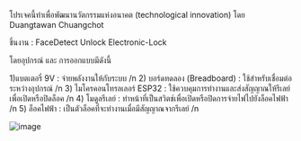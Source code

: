 โปรเจคนี้ทำเพื่อพัฒนานวัตกรรมแห่งอนาคต (technological innovation) โดย Duangtawan Chuangchot

ชิ้นงาน : FaceDetect Unlock Electronic-Lock


โดยอุปกรณ์ และ การออกแบบมีดังนี้

1)แบตเตอรี่ 9V : จ่ายพลังงานให้กับระบบ /n
2) บอร์ดทดลอง (Breadboard) : ใช้สำหรับเชื่อมต่อระหว่างอุปกรณ์ /n
3) ไมโครคอนโทรลเลอร์ ESP32 : ใช้ควบคุมการทำงานและส่งสัญญาณให้รีเลย์เพื่อเปิดหรือปิดล็อค /n
4) โมดูลรีเลย์ : ทำหน้าที่เป็นสวิตช์เพื่อเปิดหรือปิดการจ่ายไฟไปยังล็อคไฟฟ้า /n
5) ล็อคไฟฟ้า : เป็นตัวล็อคที่จะทำงานเมื่อมีสัญญาณจากรีเลย์ /n


![image](https://github.com/user-attachments/assets/4eee0350-6fef-45fa-ad5a-824a3865531b)
